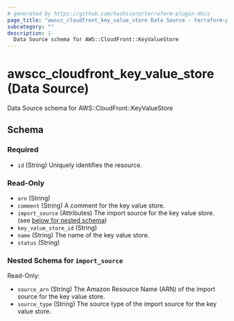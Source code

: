 ```yaml
---
# generated by https://github.com/hashicorp/terraform-plugin-docs
page_title: "awscc_cloudfront_key_value_store Data Source - terraform-provider-awscc"
subcategory: ""
description: |-
  Data Source schema for AWS::CloudFront::KeyValueStore
---
```


# awscc_cloudfront_key_value_store (Data Source)

Data Source schema for AWS::CloudFront::KeyValueStore



<!-- schema generated by tfplugindocs -->
## Schema

### Required

- `id` (String) Uniquely identifies the resource.

### Read-Only

- `arn` (String)
- `comment` (String) A comment for the key value store.
- `import_source` (Attributes) The import source for the key value store. (see [below for nested schema](#nestedatt--import_source))
- `key_value_store_id` (String)
- `name` (String) The name of the key value store.
- `status` (String)

<a id="nestedatt--import_source"></a>
### Nested Schema for `import_source`

Read-Only:

- `source_arn` (String) The Amazon Resource Name (ARN) of the import source for the key value store.
- `source_type` (String) The source type of the import source for the key value store.

